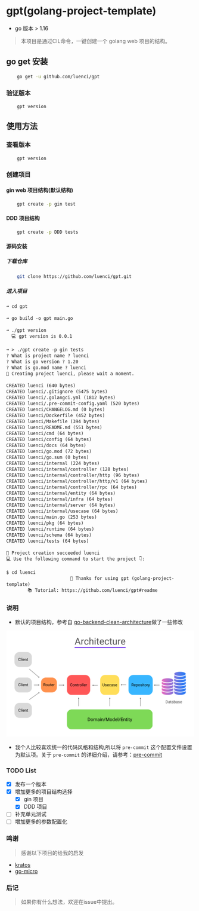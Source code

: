 # gpt(golang-project-template)
- go 版本 > 1.16
> 本项目是通过CIL命令，一键创建一个 golang web 项目的结构。

## go get 安装
```bash
    go get -u github.com/luenci/gpt
```
### 验证版本
```shell
    gpt version
```

## 使用方法

### 查看版本
```bash
    gpt version
```

### 创建项目

#### gin web 项目结构(默认结构)
```bash
    gpt create -p gin test
```

#### DDD 项目结构
```bash
    gpt create -p DDD tests
```

#### 源码安装
##### 下载仓库
```bash
    git clone https://github.com/luenci/gpt.git
```
##### 进入项目
```shell
➜ cd gpt

➜ go build -o gpt main.go

➜ ./gpt version
  💻 gpt version is 0.0.1

➜ > ./gpt create -p gin tests
? What is project name ? luenci
? What is go version ? 1.20
? What is go.mod name ? luenci
🚀 Creating project luenci, please wait a moment.

CREATED luenci (640 bytes)
CREATED luenci/.gitignore (5475 bytes)
CREATED luenci/.golangci.yml (1812 bytes)
CREATED luenci/.pre-commit-config.yaml (520 bytes)
CREATED luenci/CHANGELOG.md (0 bytes)
CREATED luenci/Dockerfile (452 bytes)
CREATED luenci/Makefile (394 bytes)
CREATED luenci/README.md (551 bytes)
CREATED luenci/cmd (64 bytes)
CREATED luenci/config (64 bytes)
CREATED luenci/docs (64 bytes)
CREATED luenci/go.mod (72 bytes)
CREATED luenci/go.sum (0 bytes)
CREATED luenci/internal (224 bytes)
CREATED luenci/internal/controller (128 bytes)
CREATED luenci/internal/controller/http (96 bytes)
CREATED luenci/internal/controller/http/v1 (64 bytes)
CREATED luenci/internal/controller/rpc (64 bytes)
CREATED luenci/internal/entity (64 bytes)
CREATED luenci/internal/infra (64 bytes)
CREATED luenci/internal/server (64 bytes)
CREATED luenci/internal/usecase (64 bytes)
CREATED luenci/main.go (253 bytes)
CREATED luenci/pkg (64 bytes)
CREATED luenci/runtime (64 bytes)
CREATED luenci/schema (64 bytes)
CREATED luenci/tests (64 bytes)

🍺 Project creation succeeded luenci
💻 Use the following command to start the project 👇:

$ cd luenci
                        🤝 Thanks for using gpt (golang-project-template)
        📚 Tutorial: https://github.com/luenci/gpt#readme

```

### 说明
- 默认的项目结构，参考自 [go-backend-clean-architecture](https://github.com/amitshekhariitbhu/go-backend-clean-architecture)做了一些修改

![img.png](img.png)

- 我个人比较喜欢统一的代码风格和结构,所以将 `pre-commit` 这个配置文件设置为默认项。关于 `pre-commit` 的详细介绍，请参考：[pre-commit](https://pre-commit.com)

### TODO List
 - [x] 发布一个版本
 - [x] 增加更多的项目结构选择
   - [x] gin 项目
   - [x] DDD 项目
 - [ ] 补充单元测试
 - [ ] 增加更多的参数配置化

### 鸣谢
  > 感谢以下项目的给我的启发
  - [kratos](https://github.com/go-kratos/kratos)
  - [go-micro](https://github.com/asim/go-micro)

### 后记
  > 如果你有什么想法，欢迎在issue中提出。
